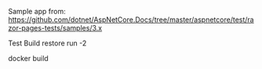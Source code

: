 Sample app from: https://github.com/dotnet/AspNetCore.Docs/tree/master/aspnetcore/test/razor-pages-tests/samples/3.x

Test Build restore run -2

docker build
